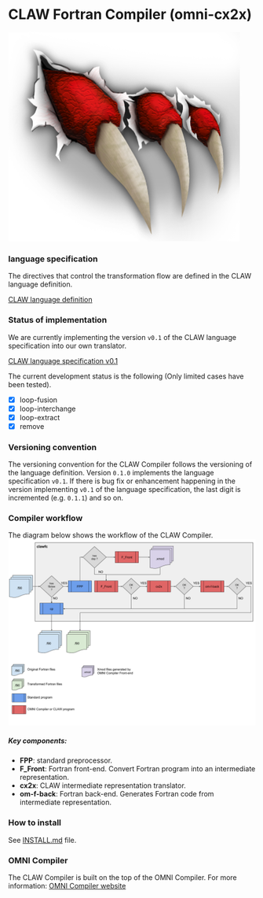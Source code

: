 # CLAW Fortran Compiler (omni-cx2x)

![CLAW logo](resource/claw_image.png)

### language specification
The directives that control the transformation flow are defined in the
CLAW language definition.

[CLAW language definition](https://github.com/C2SM-RCM/claw-language-definition)

### Status of implementation
We are currently implementing the version `v0.1` of the CLAW language
specification into our own translator.

[CLAW language specification v0.1](https://github.com/C2SM-RCM/claw-language-specification/tree/v0.1)

The current development status is the following (Only limited cases have been
tested).
- [x] loop-fusion
- [x] loop-interchange
- [x] loop-extract
- [x] remove

### Versioning convention
The versioning convention for the CLAW Compiler follows the versioning of the
language definition. Version `0.1.0` implements the language specification
`v0.1`. If there is bug fix or enhancement happening in the version implementing
`v0.1` of the language specification, the last digit is incremented (e.g.
`0.1.1`) and so on.

### Compiler workflow
The diagram below shows the workflow of the CLAW Compiler.
![CLAW Compiler workflow](resource/clawfc_workflow.png)

##### Key components:
* **FPP**: standard preprocessor.
* **F_Front**: Fortran front-end. Convert Fortran program into an intermediate
representation.
* **cx2x**: CLAW intermediate representation translator.
* **om-f-back**: Fortran back-end. Generates Fortran code from intermediate
representation.

### How to install
See [INSTALL.md](https://github.com/clementval/claw-compiler/blob/master/INSTALL.md) file.

### OMNI Compiler
The CLAW Compiler is built on the top of the OMNI Compiler. For more
information: [OMNI Compiler website](http://omni-compiler.org)
